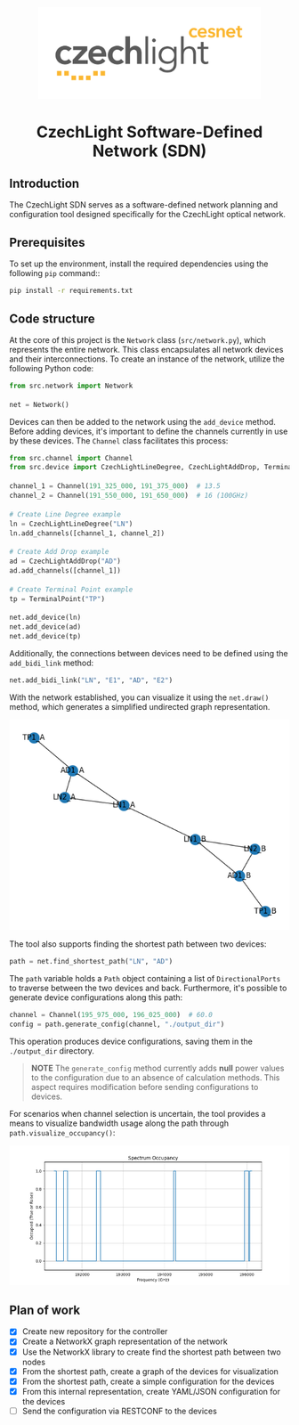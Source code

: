<div align="center">
    <img src="figures/czechlight_RGB.png", width="400">
    <h1>CzechLight Software-Defined Network (SDN)</h1> 
</div>

## Introduction

The CzechLight SDN serves as a software-defined network planning and configuration tool designed specifically
for the CzechLight optical network.

## Prerequisites

To set up the environment, install the required dependencies using the following `pip` command::

```bash
pip install -r requirements.txt
```

## Code structure

At the core of this project is the `Network` class (`src/network.py`), which represents the entire network. This class
encapsulates all network devices and their interconnections. To create an instance of the network, utilize the following
Python code:

```python
from src.network import Network

net = Network()
```

Devices can then be added to the network using the `add_device` method. Before adding devices, it's important to
define the channels currently in use by these devices. The `Channel` class facilitates this process:

```python
from src.channel import Channel
from src.device import CzechLightLineDegree, CzechLightAddDrop, TerminalPoint

channel_1 = Channel(191_325_000, 191_375_000)  # 13.5
channel_2 = Channel(191_550_000, 191_650_000)  # 16 (100GHz)

# Create Line Degree example
ln = CzechLightLineDegree("LN")
ln.add_channels([channel_1, channel_2])

# Create Add Drop example
ad = CzechLightAddDrop("AD")
ad.add_channels([channel_1])

# Create Terminal Point example
tp = TerminalPoint("TP")

net.add_device(ln)
net.add_device(ad)
net.add_device(tp)
```

Additionally, the connections between devices need to be defined using the `add_bidi_link` method:

```python
net.add_bidi_link("LN", "E1", "AD", "E2")
```

With the network established, you can visualize it using the `net.draw()` method, which generates a simplified
undirected graph representation.

<div style="text-align:center;">
    <img src="./figures/network.png" alt="Network Diagram">
</div>

The tool also supports finding the shortest path between two devices:

```python
path = net.find_shortest_path("LN", "AD")
```

The `path` variable holds a `Path` object containing a list of `DirectionalPorts` to traverse between the two devices
and back. Furthermore, it's possible to generate device configurations along this path:

```python
channel = Channel(195_975_000, 196_025_000)  # 60.0
config = path.generate_config(channel, "./output_dir")
```

This operation produces device configurations, saving them in the `./output_dir` directory.

> **NOTE**
> The `generate_config` method currently adds **null** power values to the configuration due to an absence of
> calculation
> methods. This aspect requires modification before sending configurations to devices.

For scenarios when channel selection is uncertain, the tool provides a means to visualize bandwidth usage along the path
through `path.visualize_occupancy()`:

<div style="text-align:center;">
    <img src="./figures/occupancy.png" alt="Occupancy Diagram">
</div>

## Plan of work

- [x] Create new repository for the controller
- [x] Create a NetworkX graph representation of the network
- [x] Use the NetworkX library to create find the shortest path between two nodes
- [x] From the shortest path, create a graph of the devices for visualization
- [x] From the shortest path, create a simple configuration for the devices
- [x] From this internal representation, create YAML/JSON configuration for the devices
- [ ] Send the configuration via RESTCONF to the devices